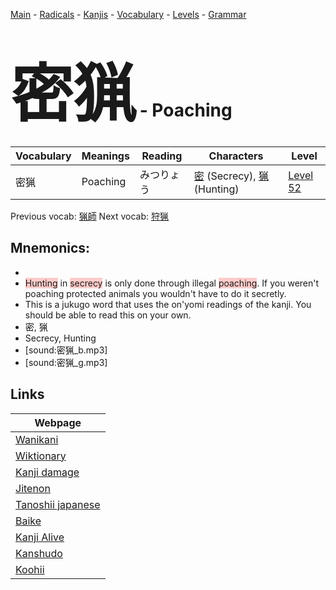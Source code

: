 <style> bigfont {font-size: 100px}</style>
[Main](../README.md) -
[Radicals](../radicals.md) -
[Kanjis](../kanjis.md) -
[Vocabulary](../vocabulary.md) -
[Levels](../levels.md) -
[Grammar](../grammar.md)
# <bigfont> 密猟</bigfont> - Poaching 

| Vocabulary | Meanings | Reading | Characters | Level |
| --- | --- | --- | --- | --- |
| 密猟 | Poaching | みつりょう |  [密](../kanjis/密.md) (Secrecy), [猟](../kanjis/猟.md) (Hunting) | [Level 52](../levels/wk_level52.md) |

Previous vocab: [猟師](猟師.md) Next vocab: [狩猟](狩猟.md) 

## Mnemonics:

* 
* <span style="background-color:#ffcccb"> Hunting</span> in <span style="background-color:#ffcccb"> secrecy</span> is only done through illegal <span style="background-color:#ffcccb"> poaching</span>. If you weren't poaching protected animals you wouldn't have to do it secretly. 
* This is a jukugo word that uses the on'yomi readings of the kanji. You should be able to read this on your own.
* 密, 猟
* Secrecy, Hunting
* [sound:密猟_b.mp3]
* [sound:密猟_g.mp3]


## Links 

| Webpage |
| --- |
| [Wanikani          ](https://www.wanikani.com/kanji/密猟) |
| [Wiktionary        ](https://en.wiktionary.org/wiki/密猟) |
| [Kanji damage      ](http://www.kanjidamage.com/kanji/search?utf8=✓&q=密猟) |
| [Jitenon           ](https://jitenon.com/kanji/密猟) |
| [Tanoshii japanese ](https://www.tanoshiijapanese.com/dictionary/kanji.cfm?k=密猟) |
| [Baike             ](https://baike.baidu.com/item/密猟) |
| [Kanji Alive       ](https://app.kanjialive.com/密猟) |
| [Kanshudo          ](https://www.kanshudo.com/searchmn?q=密猟) |
| [Koohii            ](https://kanji.koohii.com/study/kanji/密猟) |
